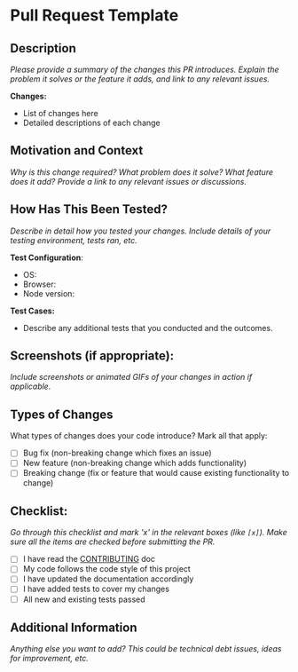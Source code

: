 # Pull Request Template

## Description

_Please provide a summary of the changes this PR introduces. Explain the problem it solves or the feature it adds, and link to any relevant issues._

**Changes:**

- List of changes here
- Detailed descriptions of each change

## Motivation and Context

_Why is this change required? What problem does it solve? What feature does it add? Provide a link to any relevant issues or discussions._

## How Has This Been Tested?

_Describe in detail how you tested your changes. Include details of your testing environment, tests ran, etc._

**Test Configuration**:

- OS:
- Browser:
- Node version:

**Test Cases:**

- Describe any additional tests that you conducted and the outcomes.

## Screenshots (if appropriate):

_Include screenshots or animated GIFs of your changes in action if applicable._

## Types of Changes

What types of changes does your code introduce? Mark all that apply:

- [ ] Bug fix (non-breaking change which fixes an issue)
- [ ] New feature (non-breaking change which adds functionality)
- [ ] Breaking change (fix or feature that would cause existing functionality to change)

## Checklist:

_Go through this checklist and mark 'x' in the relevant boxes (like `[x]`). Make sure all the items are checked before submitting the PR._

- [ ] I have read the [CONTRIBUTING](../CONTRIBUTING.md) doc
- [ ] My code follows the code style of this project
- [ ] I have updated the documentation accordingly
- [ ] I have added tests to cover my changes
- [ ] All new and existing tests passed

## Additional Information

_Anything else you want to add? This could be technical debt issues, ideas for improvement, etc._
